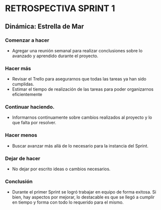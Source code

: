 # RETROSPECTIVA SPRINT 1

## Dinámica: Estrella de Mar

### Comenzar a hacer
- Agregar una reunión semanal para realizar conclusiones sobre lo avanzado y aprendido durante el proyecto. 

### Hacer más
- Revisar el Trello para asegurarnos que todas las tareas ya han sido cumplidas.
- Estimar el tiempo de realización de las tareas para poder organizarnos eficientemente

### Continuar haciendo.
- Informarnos continuamente sobre cambios realizados al proyecto y lo que falta por resolver. 

### Hacer menos
- Buscar avanzar más allá de lo necesario para la instancia del Sprint. 

### Dejar de hacer
- No dejar por escrito ideas o cambios necesarios.

### Conclusión
- Durante el primer Sprint se logró trabajar en equipo de forma exitosa. Si bien, hay aspectos por mejorar, lo destacable es que se llegó a cumplir en tiempo y forma con todo lo requerido para el mismo.
